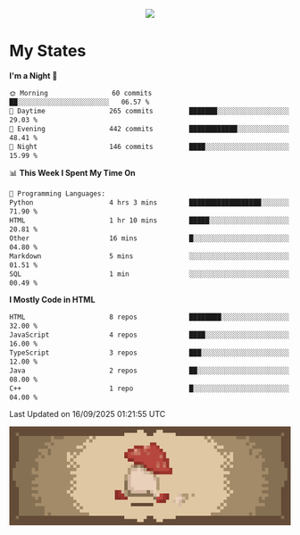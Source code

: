 
<p align="center">
  <a href="https://github.com/kittinan/spotify-github-profile">
    <img src="https://spotify-github-profile.kittinanx.com/api/view?uid=qgiw2ogctywitpjgfj8fu1nq5&cover_image=true&theme=novatorem&show_offline=false&background_color=121212&interchange=false&bar_color=53b14f&bar_color_cover=false" />
  </a>
</p>


# My States

<!--START_SECTION:waka-->
**I'm a Night 🦉** 

```text
🌞 Morning                60 commits          ██░░░░░░░░░░░░░░░░░░░░░░░   06.57 % 
🌆 Daytime                265 commits         ███████░░░░░░░░░░░░░░░░░░   29.03 % 
🌃 Evening                442 commits         ████████████░░░░░░░░░░░░░   48.41 % 
🌙 Night                  146 commits         ████░░░░░░░░░░░░░░░░░░░░░   15.99 % 
```


📊 **This Week I Spent My Time On** 

```text
💬 Programming Languages: 
Python                   4 hrs 3 mins        ██████████████████░░░░░░░   71.90 % 
HTML                     1 hr 10 mins        █████░░░░░░░░░░░░░░░░░░░░   20.81 % 
Other                    16 mins             █░░░░░░░░░░░░░░░░░░░░░░░░   04.80 % 
Markdown                 5 mins              ░░░░░░░░░░░░░░░░░░░░░░░░░   01.51 % 
SQL                      1 min               ░░░░░░░░░░░░░░░░░░░░░░░░░   00.49 % 
```

**I Mostly Code in HTML** 

```text
HTML                     8 repos             ████████░░░░░░░░░░░░░░░░░   32.00 % 
JavaScript               4 repos             ████░░░░░░░░░░░░░░░░░░░░░   16.00 % 
TypeScript               3 repos             ███░░░░░░░░░░░░░░░░░░░░░░   12.00 % 
Java                     2 repos             ██░░░░░░░░░░░░░░░░░░░░░░░   08.00 % 
C++                      1 repo              █░░░░░░░░░░░░░░░░░░░░░░░░   04.00 % 
```




 Last Updated on 16/09/2025 01:21:55 UTC
<!--END_SECTION:waka-->

<p align="center"> 
  <img src="walking-mushroom.webp" width="945">
</p>

